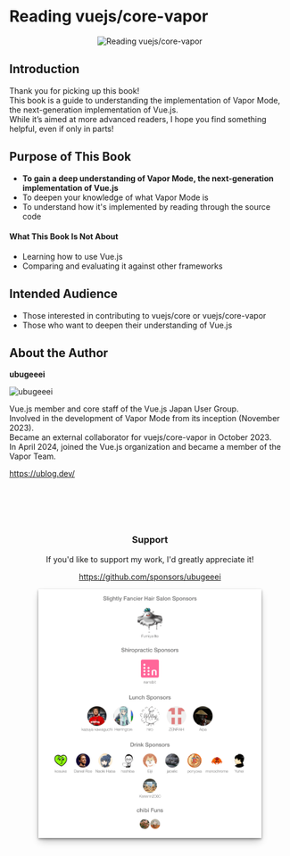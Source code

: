 # Reading vuejs/core-vapor

<div align="center">
  <img src="/cover.png" width="600px" alt="Reading vuejs/core-vapor"/>
</div>

## Introduction

Thank you for picking up this book!\
This book is a guide to understanding the implementation of Vapor Mode, the next-generation implementation of Vue.js.\
While it’s aimed at more advanced readers, I hope you find something helpful, even if only in parts!

## Purpose of This Book

- **To gain a deep understanding of Vapor Mode, the next-generation implementation of Vue.js**
- To deepen your knowledge of what Vapor Mode is
- To understand how it's implemented by reading through the source code

#### What This Book Is Not About

- Learning how to use Vue.js
- Comparing and evaluating it against other frameworks

## Intended Audience

- Those interested in contributing to vuejs/core or vuejs/core-vapor
- Those who want to deepen their understanding of Vue.js

## About the Author

**ubugeeei**

<img src="/ubugeeei.jpg" alt="ubugeeei" width="200" />

Vue.js member and core staff of the Vue.js Japan User Group.\
Involved in the development of Vapor Mode from its inception (November 2023).\
Became an external collaborator for vuejs/core-vapor in October 2023.\
In April 2024, joined the Vue.js organization and became a member of the Vapor Team.

https://ublog.dev/



<div align="center" style="margin-top: 100px">


### Support

If you'd like to support my work, I'd greatly appreciate it!

https://github.com/sponsors/ubugeeei

<img class="sponsors" src="https://raw.githubusercontent.com/ubugeeei/sponsors/main/sponsors.png" alt="ubugeeei's sponsors" width="400px">

</div>

<style scoped>
img.sponsors {
  box-shadow: rgba(0, 0, 0, 0.4) 0px 2px 4px, rgba(0, 0, 0, 0.3) 0px 7px 13px -3px, rgba(0, 0, 0, 0.2) 0px -3px 0px inset;
}
</style>